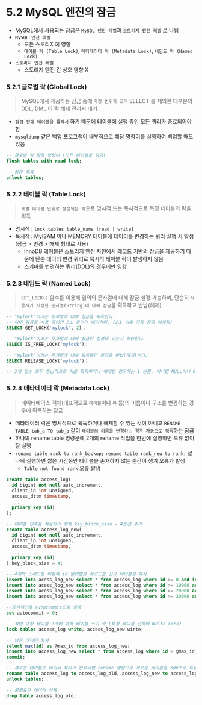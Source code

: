 # 5.2 MySQL 엔진의 잠금

- MySQL에서 사용되는 잠금은 `MySQL 엔진 레벨`과 `스토리지 엔진 레벨` 로 나뉨
- `MySQL 엔진 레벨`
  - 모든 스토리지에 영향
  - `테이블 락 (Table Lock)`, `메타데이터 락 (Metadata Lock)`, `네임드 락 (Named Lock)`
- `스토리지 엔진 레벨`
  - 스토리지 엔진 간 상호 영향 X

### 5.2.1 글로벌 락 (Global Lock)

> MySQL에서 제공하는 잠금 중에 `가장 범위가 크며` SELECT 를 제외한 대부분의 DDL, DML 이 락 해제 전까지 대기
- `잠금 전에 테이블을 플러시` 하기 때문에 테이블에 실행 중인 모든 쿼리가 종료되어야 함
- `mysqldump` 같은 백업 프로그램이 내부적으로 해당 명령어를 실행하여 백업할 때도 있음

````sql
-- 글로벌 락 획득 명령어 (모든 테이블을 잠금)
flush tables with read lock;

-- 잠금 해제
unlock tables;
````

### 5.2.2 테이블 락 (Table Lock)

> `개별 테이블 단위로 설정되는 락`으로 명시적 또는 묵시적으로 특정 테이블의 락을 획득

- 명시적 : `lock tables table_name [read | write]`
- 묵시적 : MyISAM 이나 MEMORY 테이블에 데이터를 변경하는 쿼리 실행 시 발생 (잠금 > 변경 > 해제 형태로 사용)
    - InnoDB 테이블은 스토리지 엔진 차원에서 레코드 기반의 잠금을 제공하기 때문에 단순 데이터 변경 쿼리로 묵시적 테이블 락이 발생하지 않음
    - 스키마를 변경하는 쿼리(DDL)의 경우에만 영향


### 5.2.3 네임드 락 (Named Lock)

> `GET_L0CK()` 함수를 이용해 임의의 문자열에 대해 잠금 설정 가능하며, 단순히 `사용자가 지정한 문자열(String)에 대해 잠금`을 획득하고 반납(해제)

````sql
-- "mylock’이라는 문자열에 대해 잠금을 획득한다.
-- 이미 잠금을 사용 중이면 2초 동안만 대기한다. (2초 이후 자동 잠금 해제됨)
SELECT GET_LOCK('mylock', 2)；

-- "mylock"이라는 문자열에 대해 잠금이 설정돼 있는지 확인한다.
SELECT IS_FREE_LOCK('mylock')；

-- "mylock"이라는 문자열에 대해 획득했던 잠금을 반납(해제)한다.
SELECT RELEASE_LOCK('mylock')；

-- 3개 함수 모두 정상적으로 락을 획득하거나 해제한 경우에는 1 반환, 아니면 NULL이나 0을 반환
````

### 5.2.4 메타데이터 락 (Metadata Lock)

> 데이터베이스 객체(대표적으로 `테이블`이나 `뷰` 등)의 이름이나 구조를 변경하는 경우에 획득하는 잠금

- 메타데이터 락은 명시적으로 획득하거나 해제할 수 있는 것이 아니고 `RENAME TABLE tab_a TO tab_b` 같이 `테이블의 이름을 변경하는 경우 자동으로 획득`하는 잠금
- 하나의 rename table 명령문에 2개의 rename 작업을 한번에 실행하면 오류 없이 잘 실행
- `rename table rank to rank_backup;` `rename table rank_new to rank;` 로 나눠 실행하면 짧은 시간동안 테이블을 존재하지 않는 순간이 생겨 오류가 발생
    - `Table not found rank` 오류 발생

`````sql
create table access_log(
  id bigint not null auto_increment,
  client_ip int unsigned,
  access_dttm timestamp,
  ...
  primary key (id)
);

-- 테이블 압축을 적용하기 위해 key_block_size = 4옵션 추가
create table access_log_new(
  id bigint not null auto_increment,
  client_ip int unsigned,
  access_dttm timestamp,
  ...
  primary key (id)
) key_block_size = 4;

-- 4개의 스레드를 이용해 id 범위별로 레코드를 신규 테이블로 복사
insert into acess_log_new select * from access_log where id >= 0 and id < 10000;
insert into acess_log_new select * from access_log where id >= 10000 and id < 20000;
insert into acess_log_new select * from access_log where id >= 20000 and id < 30000;
insert into acess_log_new select * from access_log where id >= 30000 and id < 40000;

--트랜잭션을 autocommit으로 실행
set autocommit = 0;

-- 작업 대상 테이블 2개에 대해 테이블 쓰기 락 (특정 테이블 전체에 Write Lock)
lock tables access_log write, access_log_new wirte;

-- 남은 데이터 복사
select max(id) as @max_id from access_log_new;
insert into access_log_new select * from access_log where id > @max_id;
commit;

-- 새로운 테이블로 데이터 복사가 완료되면 rename 명령으로 새로운 테이블을 서비스로 투입
rename table access_log to access_log_old, access_log_new to access_log;
unlock tables;

-- 불필요한 데이터 삭제
drop table access_log_old;
`````




